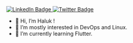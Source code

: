 <div id="badges">
  <a href="https://www.linkedin.com/in/haluk-muhsin-karako%C3%A7-b742a3201/">
    <img src="https://img.shields.io/badge/LinkedIn-blue?style=for-the-badge&logo=linkedin&logoColor=white" alt="LinkedIn Badge"/>
  </a>
  
  <a href="https://twitter.com/karakoc49">
    <img src="https://img.shields.io/badge/Twitter-blue?style=for-the-badge&logo=twitter&logoColor=white" alt="Twitter Badge"/>
  </a>
</div>

- 👋 Hi, I’m Haluk !
- 👀 I’m mostly interested in DevOps and Linux.
- 🌱 I’m currently learning Flutter.

<!---
karakoc49/karakoc49 is a ✨ special ✨ repository because its `README.md` (this file) appears on your GitHub profile.
You can click the Preview link to take a look at your changes.
--->
